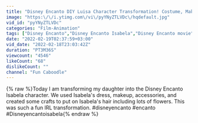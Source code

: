 ```yaml
---
title: "Disney Encanto DIY Luisa Character Transformation! Costume, Makeup, Activity Kit IRL"
image: "https:\/\/i.ytimg.com\/vi\/pyYNyZTLVDc\/hqdefault.jpg"
vid_id: "pyYNyZTLVDc"
categories: "Film-Animation"
tags: ["Disney Encanto","Disney Encanto Isabela","Disney Encanto movie"]
date: "2022-02-19T02:37:59+03:00"
vid_date: "2022-02-18T23:03:42Z"
duration: "PT3M36S"
viewcount: "4546"
likeCount: "68"
dislikeCount: ""
channel: "Fun Caboodle"
---
```

{% raw %}Today I am transforming my daughter into the Disney Encanto Isabela character. We used Isabela's dress, makeup, accessories, and created some crafts to put on Isabela's hair including lots of flowers. This was such a fun IRL transformation. #disneyencanto #encanto #Disneyencantoisabela{% endraw %}

